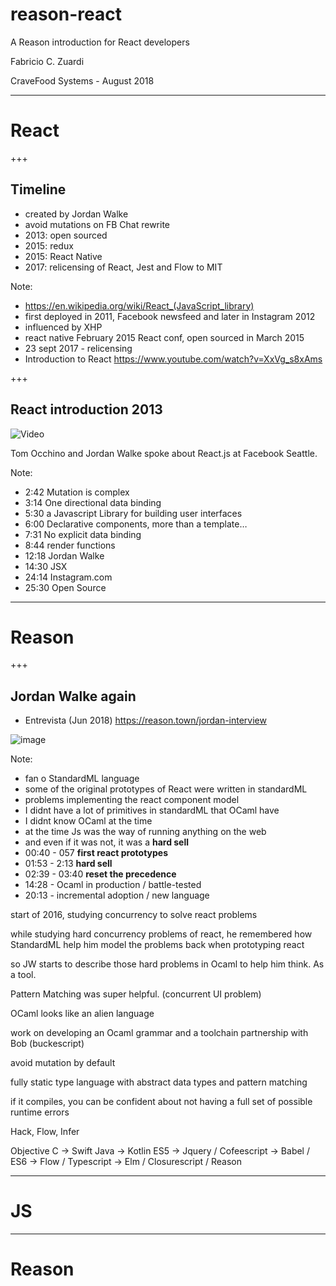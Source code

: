 # reason-react

A Reason introduction for React developers

Fabricio C. Zuardi

CraveFood Systems - August 2018

---

# React

+++

## Timeline

- created by Jordan Walke
- avoid mutations on FB Chat rewrite
- 2013: open sourced
- 2015: redux
- 2015: React Native
- 2017: relicensing of React, Jest and Flow to MIT

Note:

- https://en.wikipedia.org/wiki/React_(JavaScript_library)
- first deployed in 2011, Facebook newsfeed and later in Instagram 2012
- influenced by XHP
- react native February 2015 React conf, open sourced in March 2015
- 23 sept 2017 - relicensing
- Introduction to React https://www.youtube.com/watch?v=XxVg_s8xAms

+++

## React introduction 2013

![Video](https://www.youtube.com/embed/XxVg_s8xAms)

Tom Occhino and Jordan Walke spoke about React.js at Facebook Seattle.

Note:

- 2:42 Mutation is complex
- 3:14 One directional data binding
- 5:30 a Javascript Library for building user interfaces 
- 6:00 Declarative components, more than a template…
- 7:31 No explicit data binding
- 8:44 render functions
- 12:18 Jordan Walke
- 14:30 JSX
- 24:14 Instagram.com
- 25:30 Open Source

---

# Reason

+++

## Jordan Walke again

- Entrevista (Jun 2018) https://reason.town/jordan-interview

![image](https://user-images.githubusercontent.com/7760/43872979-eb2c7056-9b5a-11e8-8c31-26bf8d6e4c9f.png)


Note:
- fan o StandardML language
- some of the original prototypes of React were written in standardML
- problems implementing the react component model
- I didnt have a lot of primitives in standardML that OCaml have
- I didnt know OCaml at the time
- at the time Js was the way of running anything on the web
- and even if it was not, it was a **hard sell**
- 00:40 - 057 **first react prototypes**
- 01:53 - 2:13 **hard sell**
- 02:39 - 03:40 **reset the precedence**
- 14:28 - Ocaml in production / battle-tested
- 20:13 - incremental adoption / new language


start of 2016, studying concurrency to solve react problems

while studying hard concurrency problems of react, he remembered
how StandardML help him model the problems back when prototyping react

so JW starts to describe those hard problems in Ocaml to help him think. As a tool.

Pattern Matching was super helpful. (concurrent UI problem)

OCaml looks like an alien language

work on developing an Ocaml grammar and a toolchain
partnership with Bob (buckescript)

avoid mutation by default

fully static type language
with abstract data types and pattern matching

if it compiles, you can be confident about not having a full set of possible runtime errors


Hack, Flow, Infer

Objective C -> Swift
Java -> Kotlin
ES5 -> Jquery / Cofeescript -> Babel / ES6 -> Flow / Typescript -> Elm / Closurescript / Reason 

---

# JS

---

# Reason
